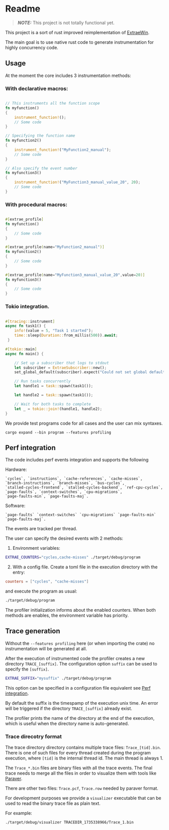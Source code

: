 # Readme

> **_NOTE:_**  This project is not totally functional yet.

This project is a sort of rust improved reimplementation of
[ExtraeWin](https://github.com/Ergus/ExtraeWin).

The main goal is to use native rust code to generate instrumentation
for highly concurrency code.

## Usage

At the moment the core includes 3 instrumentation methods:

### With declarative macros:

```rust

// This instruments all the function scope
fn myfunction()
{
    instrument_function!(); 
    // Some code
}

// Specifying the function name
fn myfunction2()
{
    instrument_function!("MyFunction2_manual");
    // Some code
}

// Also specify the event number
fn myfunction3()
{
    instrument_function!("MyFunction3_manual_value_20", 20);
    // Some code
}
```

### With procedural macros:

```rust

#[extrae_profile]
fn myfunction()
{
    // Some code
}

#[extrae_profile(name="MyFunction2_manual")]
fn myfunction2()
{
    // Some code
}

#[extrae_profile(name="MyFunction3_manual_value_20",value=20)]
fn myfunction3()
{
    // Some code
}
```

### Tokio integration.

```rust

#[tracing::instrument]
async fn task1() {
    info!(value = 5, "Task 1 started");
    time::sleep(Duration::from_millis(500)).await;
 }

#[tokio::main]
async fn main() {

    // Set up a subscriber that logs to stdout
    let subscriber = ExtraeSubscriber::new();
    set_global_default(subscriber).expect("Could not set global default subscriber");

    // Run tasks concurrently
    let handle1 = task::spawn(task1());

    let handle2 = task::spawn(task1());

    // Wait for both tasks to complete
    let _ = tokio::join!(handle1, handle2);
}

```

We provide test programs code for all cases and the user can mix
syntaxes.


```shell
cargo expand --bin program --features profiling
```

## Perf integration

The code includes perf events integration and supports the following

Hardware:

	`cycles`, `instructions`, `cache-references`, `cache-misses`,
	`branch-instructions`, `branch-misses`, `bus-cycles`,
	`stalled-cycles-frontend`, `stalled-cycles-backend`, `ref-cpu-cycles`,
	`page-faults`, `context-switches`, `cpu-migrations`,
	`page-faults-min`, `page-faults-maj`.

Software:

	`page-faults` `context-switches` `cpu-migrations` `page-faults-min`
	`page-faults-maj`.

The events are tracked per thread.

The user can specify the desired events with 2 methods:

1. Environment variables:

```bash
EXTRAE_COUNTERS="cycles,cache-misses" ./target/debug/program
```

2. With a config file. Create a toml file in the execution directory
   with the entry:

```toml
counters = ["cycles", "cache-misses"]
```

and execute the program as usual:

```bash
./target/debug/program
```

The profiler initialization informs about the enabled counters.
When both methods are enables, the environment variable has priority.

## Trace generation

Without the `--features profiling` here (or when importing the crate)
no instrumentation will be generated at all.

After the execution of instrumented code the profiler creates a new
directory `TRACE_[suffix]`. The configuration option `suffix` can be
used to specify the `[suffix]`.

```bash
EXTRAE_SUFFIX="mysuffix" ./target/debug/program
```

This option can be specified in a configuration file equivalent see
[Perf integration](#perf-integration).

By default the suffix is the timespamp of the execution unix time. An
error will be triggered if the directory `TRACE_[suffix]` already
exist.

The profiler prints the name of the directory at the end of the
execution, which is useful when the directory name is auto-generated.

### Trace direcotry format

The trace directory directory contains multiple trace files:
`Trace_[tid].bin`. There is one of such files for every thread created
during the program execution, where `[tid]` is the internal thread
id. The main thread is always 1.

The `Trace_*.bin` files are binary files with all the trace events. The
final trace needs to merge all the files in order to visualize them
with tools like [Paraver](https://tools.bsc.es/paraver).

There are other two files: `Trace.pcf`, `Trace.row` needed by paraver
format.

For development purposes we provide a `visualizer` executable that can
be used to read the binary trace file as plain text.

For example:

```shell
./target/debug/visualizer TRACEDIR_1735338966/Trace_1.bin
```

